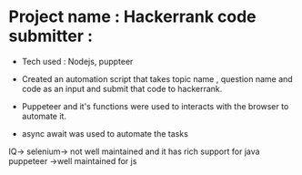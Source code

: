 # Project name : Hackerrank code submitter :
 * Tech used : Nodejs, puppteer
  
 * Created an automation script that takes topic name , 
  question name and code as an input and submit that code to hackerrank.
* Puppeteer and it's functions were  used to interacts with the browser to automate it.
* async await was used to automate the tasks 



<!-- browser automation  -->
<!--  -->
IQ->  selenium-> not well maintained and it has rich support for java 
puppeteer ->well maintained for js 
<!-- 1. process -->
<!--  2-> function -> task (more than enough) -->
<!-- 3. callback vs promises -->
<!-- callback , async await -->



<!-- fs -> file organizer -->
<!-- cricinfo -->
<!-- pepcoding course scrapper -->
<!-- hackerrank code submitter -->